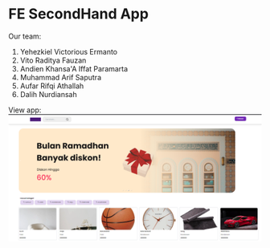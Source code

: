 # FE SecondHand App

Our team:

1. Yehezkiel Victorious Ermanto
2. Vito Raditya Fauzan
3. Andien Khansa'A Iffat Paramarta
4. Muhammad Arif Saputra
5. Aufar Rifqi Athallah
6. Dalih Nurdiansah

View app:
![imgPreview](./imgViewApp/imgPreviewApp.png)
